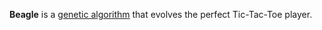 __Beagle__ is a [genetic algorithm](http://en.wikipedia.org/wiki/Genetic_algorithm)
that evolves the perfect Tic-Tac-Toe player.
